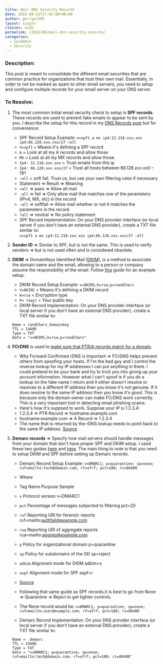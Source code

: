 ```yaml
---
title: Mail DNS Security Records
date: 2016-08-21T17:02:00+00:00
author: gerryw1389
layout: single
classes: wide
permalink: /2016/08/mail-dns-security-records/
categories:
  - SysAdmin
  - Security
---
```

<!--more-->

### Description:

This post is meant to consolidate the different email securities that are common practice for organizations that host their own mail. Essentially, in order to not be marked as spam to other email servers, you need to setup and configure multiple records for your email server on your DNS server.

### To Resolve:

1. The most common initial email security check to setup is **SPF records**. These records are used to prevent fake emails to appear to be sent by you. I describe the setup for this record in my [DNS Records post](https://automationadmin.com/2016/05/dns-records-overview/) but for convenience:

   - SPF Record Setup Example: `v=spf1 a mx ip4:12.218.xxx.xxx ip4:66.128.xxx.xxx/27 ~all`
   - `V=spf1` = Means it's defining a SPF record  
   - `A` = Look at all my A records and allow those  
   - `MX` = Look at all my MX records and allow those.  
   - `Ip4: 12.218.xxx.xxx` = Trust emails from this ip  
   - `Ip4: 66.128.xxx.xxx/27` = Trust all hosts between 66.128.xxx.xx0 – 191  
   - `~all` = soft fail. Trust us, but use your own filtering rules if necessary
   - Statement => Result => Meaning  
   - `+all` => pass => Allow all mail  
   - `-all` => fail => Only allow mail that matches one of the parameters (IPv4, MX, etc) in the record  
   - `~all` => softfail => Allow mail whether or not it matches the parameters in the record  
   - `?all` => neutral => No policy statement
   - SPF Record Implementation: On your DNS provider interface (or local server if you don't have an external DNS provider), create a TXT file similar to:  
`v=spf1 a mx ip4:12.218.xxx.xxx ip4:66.128.xxx.xxx/27 ~all`

1. **Sender ID** => Similar to SPF, but is not the same. This is used to verify senders => but is not used often and is considered obsolete.

2. **DKIM** => DomainKeys Identified Mail ([DKIM](https://wiki.zimbra.com/wiki/Best_Practices_on_Email_Protection:_SPF,_DKIM_and_DMARC)), is a method to associate the domain name and the email, allowing to a person or company assume the responsibility of the email. Follow [this](https://support.rackspace.com/how-to/create-a-dkim-txt-record/) guide for an example setup.

   - DKIM Record Setup Example: `v=DKIM1;k=rsa;p=randChars`
   - `V=DKIM1` = Means it's defining a DKIM record  
   - `K=rsa` = Encryption type  
   - `P= (key)` = Your public key
   - DKIM Record Implementation: On your DNS provider interface (or local server if you don't have an external DNS provider), create a TXT file similar to:

   ```escape
   Name = randChars_domainkey  
   TTL = 14400  
   Type = TXT  
   Data = "v=DKIM1;k=rsa;p=randChars"
   ```

3. **FCrDNS** is used to [make sure that PTR/A records match for a domain](http://www.itworld.com/article/2833006/networking/how-to-setup-reverse-dns-and-ptr-records.html).

   - Why Forward Confirmed rDNS is Important => FCrDNS helps prevent others from spoofing your hosts. If I'm the bad guy and I control the reverse lookup for my IP addresses I can put anything in there. I could pretend to be your bank and try to trick you into giving up your account information. However what I can't spoof is if you do a lookup on the fake name I return and it either doesn't resolve or resolves to a different IP address then you know it's not genuine. If it does resolve to the same IP address then you know it's good. This is because only the domain owner can make FCrDNS work correctly. This is a very important tool in detecting email phishing scams.
   - Here's how it's suppsed to work. Suppose your IP is 1.2.3.4:
   - 1.2.3.4 => PTR Record => hostname.example.com  
   - hostname.example.com => A Record => 1.2.3.4
   - The name that is returned by the rDNS lookup needs to point back to the same IP address. [Source](http://ipadmin.junkemailfilter.com/rdns.php)

4. **Demarc records** => Specify how mail servers should handle messages from your domain that don't have proper SPF and DKIM setup. I used these two guides [here](http://www.inmotionhosting.com/support/email/fighting-spam/dmarc-setup) and [here](http://www.zytrax.com/books/dns/ch9/dmarc.html). The main thing to note is that you need to setup DKIM and SPF before setting up Demarc records.

   - Demarc Record Setup Example: `v=DMARC1; p=quarantine; sp=none; ruf=mailto:tech@domain.com; rf=afrf; pct=100; ri=86400`

   - Where  
   - Tag Name Purpose Sample  
   - `v` Protocol version v=DMARC1  
   - `pct` Percentage of messages subjected to filtering pct=20  
   - `ruf` Reporting URI for forensic reports ruf=mailto:authfail@example.com  
   - `rua` Reporting URI of aggregate reports rua=mailto:aggrep@example.com  
   - `p` Policy for organizational domain p=quarantine  
   - `sp` Policy for subdomains of the OD sp=reject  
   - `adkim` Alignment mode for DKIM adkim=s  
   - `aspf` Alignment mode for SPF aspf=r  
   - [Source](https://dmarc.org/overview/)
   - Following that same guide as SPF records,it is best to go from None => Quarantine => Reject to get tighter controls.  
   - The None record would be: `v=DMARC1; p=quarantine; sp=none; ruf=mailto:user@example.com; rf=afrf; pct=100; ri=86400`
   - Demarc Record Implementation: On your DNS provider interface (or local server if you don't have an external DNS provider), create a TXT file similar to:

   ```escape
   Name = _demarc  
   TTL = 14400  
   Type = TXT  
   Data = "v=DMARC1; p=quarantine; sp=none; ruf=mailto:tech@domain.com; rf=afrf; pct=100; ri=86400"
   ```
